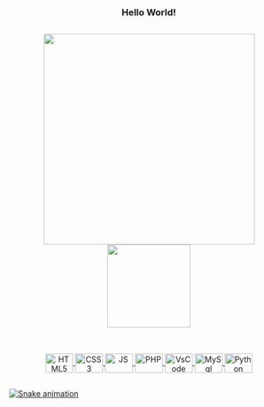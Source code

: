 <div align="center">
  <h3>Hello World!</h3>
</div>

##

<div align="center">
  <a href="https://github.com/MathSOliv">
  <img width="381em" src="https://github-readme-stats.vercel.app/api?username=MathSOliv&show_icons=true&theme=prussian&include_all_commits=true&count_private=true"/>
  <img height="150em" src="https://github-readme-stats.vercel.app/api/top-langs/?username=MathSOliv&layout=compact&langs_count=7&theme=prussian"/>
</div>

##

<br>
<div align="center">
  <img align="center" alt="HTML5" height="35" width="50" src="https://cdn.jsdelivr.net/gh/devicons/devicon/icons/html5/html5-plain.svg"/>
  <img align="center" alt="CSS3" height="35" width="50" src="https://cdn.jsdelivr.net/gh/devicons/devicon/icons/css3/css3-plain.svg"/>
  <img align="center" alt="JS" height="35" width="50" src="https://cdn.jsdelivr.net/gh/devicons/devicon/icons/javascript/javascript-plain.svg"/>
  <img align="center" alt="PHP" height="35" width="50" src="https://cdn.jsdelivr.net/gh/devicons/devicon/icons/php/php-plain.svg"/>
  <img align="center" alt="VsCode" height="35" width="50" src="https://cdn.jsdelivr.net/gh/devicons/devicon/icons/vscode/vscode-original.svg"/>
  <img align="center" alt="MySql" height="35" width="50" src="https://cdn.jsdelivr.net/gh/devicons/devicon/icons/mysql/mysql-plain.svg"/>
  <img align="center" alt="Python" height="35" width="50" src="https://cdn.jsdelivr.net/gh/devicons/devicon/icons/python/python-original.svg"/>  
</div>

##
 
  ![Snake animation](https://github.com/MathSOliv/MathSOliv/blob/output/github-contribution-grid-snake.svg)
